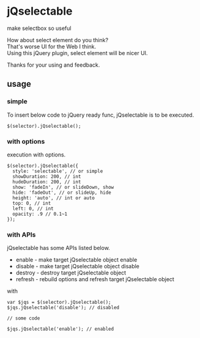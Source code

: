 # jQselectable
make selectbox so useful

How about select element do you think?  
That's worse UI for the Web I think.  
Using this jQuery plugin, select element will be nicer UI.

Thanks for your using and feedback.

## usage

### simple

To insert below code to jQuery ready func, jQselectable is to be executed.

	$(selector).jQselectable();

### with options

execution with options.

	$(selector).jQselectable({
	  style: 'selectable', // or simple
	  showDuration: 200, // int
	  hudeDuration: 200, // int
	  show: 'fadeIn', // or slideDown, show
	  hide: 'fadeOut', // or slideUp, hide
	  height: 'auto', // int or auto
	  top: 0, // int
	  left: 0, // int
	  opacity: .9 // 0.1~1
	});

### with APIs

jQselectable has some APIs listed below.

* enable - make target jQselectable object enable
* disable - make target jQselectable object disable
* destroy - destroy target jQselectable object
* refresh - rebuild options and refresh target jQselectable object

with

	var $jqs = $(selector).jQselectable();
	$jqs.jQselectable('disable'); // disabled

	// some code

	$jqs.jQselectable('enable'); // enabled

